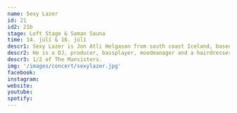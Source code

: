 ```yaml
---
name: Sexy Lazer
id: 21
id2: 21b
stage: Loft Stage & Saman Sauna
time: 14. júlí & 16. júlí
descr1: Sexy Lazer is Jon Atli Helgason from south coast Iceland, based in Copenhagen Denmark. Sexy Lazer solo E.P Mr. Lava Lava was released in April 2022.
descr2: He is a DJ, producer, bassplayer, moodmanager and a hairdresser. 
descr3: 1/2 of The Mansisters. 
img: '/images/concert/sexylazer.jpg'
facebook: 
instagram: 
website:
youtube:
spotify: 
---
```

